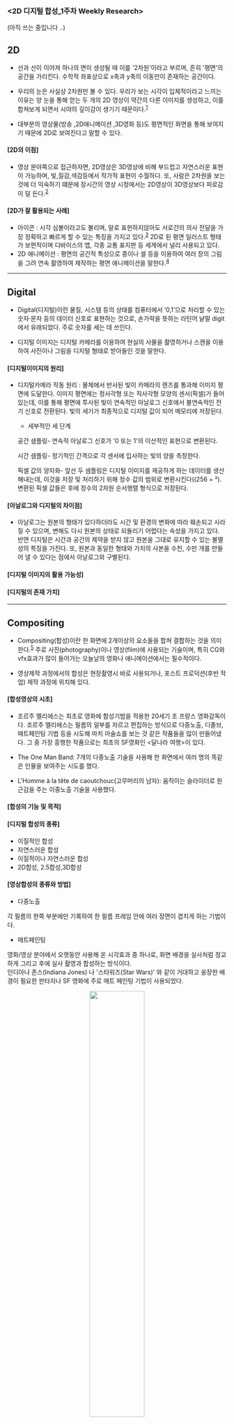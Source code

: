 ### <2D 디지털 합성_1주차 Weekly Research> 
(아직 쓰는 중입니다 ..) 

## 2D
* 선과 선이 이어져 하나의 면이 생성될 때 이를 '2차원'이라고 부르며, 흔히 '평면'의 공간을 가리킨다. 수학적 좌표상으로 x축과 y축의 이동만이 존재하는 공간이다.

* 우리의 눈은 사실상 2차원만 볼 수 있다. 우리가 보는 시각이 입체적이라고 느끼는 이유는 양 눈을 통해 얻는 두 개의 2D 영상이 약간의 다른 이미지를 생성하고, 이를 합쳐보게 되면서 시야의 깊이감이 생기기 때문이다.<sup id="a1">[1](#f1)</sup> 

* 대부분의 영상물(방송 ,2D애니메이션 ,3D영화 등)도 평면적인 화면을 통해 보여지기 때문에 2D로 보여진다고 말할 수 있다.

#### [2D의 이점]
* 영상 분야쪽으로 접근하자면, 2D영상은 3D영상에 비해 부드럽고 자연스러운 표현이 가능하며, 빛,질감,색감등에서 작가적 표현이 수월하다. 또, 사람은 2차원을 보는것에 더 익숙하기 떄문에 장시간의 영상 시청에서는 2D영상이 3D영상보다 피로감이 덜 든다.<sup id="a2">[2](#f1)</sup> 

#### [2D가 잘 활용되는 사례] 
* 아이콘 : 시각 심볼이라고도 불리며, 말로 표현하지않아도 서로간의 의사 전달을 가장 정확하고 빠르게 할 수 있는 특징을 가지고 있다.<sup id="a3">[3](#f1)</sup> 
 2D로 된 평면 일러스트 형태가 보편적이며 디바이스의 앱, 각종 교통 표지판 등 세계에서 널리 사용되고 있다.  
* 2D 애니메이션 : 평면의 공간적 특성으로 종이나 셀 등을 이용하여 여러 장의 그림을 그려 연속 촬영하여 제작하는 평면 애니메이션을 말한다.<sup id="a4">[4](#f1)</sup> 
***
## Digital
* Digital(디지털)이란 물질, 시스템 등의 상태를 컴퓨터에서 ‘0,1’으로 처리할 수 있는 숫자·문자 등의 데이터 신호로 표현하는 것으로, 손가락을 뜻하는 라틴어 낱말 digit에서 유래되었다. 주로 숫자를 세는 데 쓰인다.

* 디지털 이미지는 디지털 카메라를 이용하여 현실의 사물을 촬영하거나 스캔을 이용하여 사진이나 그림을 디지털 형태로 받아들인 것을 말한다.

#### [디지털이미지의 원리] 
* 디지털카메라 작동 원리 : 물체에서 반사된 빛이 카메라의 렌즈를 통과해 이미지 평면에 도달한다. 이미지 평면에는 정사각형 또는 직사각형 모양의 센서(픽셀)가 들어있는데, 이를 통해 평면에 투사된 빛이 연속적인 아날로그 신호에서 불연속적인 전기 신호로 전환된다. 빛의 세기가 최종적으로 디지털 값이 되어 메모리에 저장된다.

  - 세부적인 세 단계  


  공간 샘플링- 연속적 아날로그 신호가 '0 또는 1'의 이산적인 표현으로 변환된다.  
  
  
  시간 샘플링- 정기적인 간격으로 각 센서에 입사하는 빛의 양을 측정한다.  
  
  
  픽셀 값의 양자화- 앞선 두 샘플링은 디지털 이미지를 제공하게 하는 데이터를 생산해내는데, 이것을 저장 및 처리하기 위해 정수 값의 범위로 변환시킨다((256 = ²). 변환된 픽셀 값들은 후에 정수의 2차원 순서행렬 형식으로 저장된다.
  
  
#### [아날로그와 디지털의 차이점]
* 아날로그는 원본의 형태가 있다하더라도 시간 및 환경의 변화에 따라 훼손되고 사라질 수 있으며, 변해도 다시 원본의 상태로 되돌리기 어렵다는 속성을 가지고 있다. 반면 디지털은 시간과 공간의 제약을 받지 않고 원본을 그대로 유지할 수 있는 불멸성의 특징을 가진다. 또, 원본과 동일한 형태와 가치의 사본을 수천, 수만 개를 만들어 낼 수 있다는 점에서 아날로그와 구별된다.
#### [디지털 이미지의 활용 가능성] 

#### [디지털의 존재 가치] 
***
## Compositing
* Compositing(합성)이란 한 화면에 2개이상의 요소들을 합쳐 결합하는 것을 의미한다.<sup id="a5">[5](#f1)</sup> 
</sup> 주로 사진(photography)이나 영상(film)에 사용되는 기술이며, 특히 CG와 vfx효과가 많이 들어가는 오늘날의 영화나 애니메이션에서는 필수적이다.

* 영상제작 과정에서의 합성은 현장촬영시 바로 사용되거나, 포스트 프로덕션(후반 작업) 제작 과정에 위치해 있다.

#### [합성영상의 시초]

* 조르주 멜리에스는 최초로 영화에 합성기법을 적용한 20세기 초 프랑스 영화감독이다. 조르주 멜리에스는 필름의 일부를 자르고 편집하는 방식으로 다중노출, 디졸브, 매트페인팅 기법 등을 시도해 마치 마술쇼를 보는 것 같은 작품들을 많이 만들어냈다. 그 중 가장 흥행한 작품으로는 최초의 SF영화인 <달나라 여행>이 있다.

* The One Man Band: 7개의 다중노출 기술을 사용해 한 화면에서 여러 명의 똑같은 인물을 보여주는 시도를 했다.
  
  
* L'Homme à la tête de caoutchouc(고무머리의 남자): 움직이는 슬라이더로 원근감을 주는 이중노출 기술을 사용했다.

#### [합성의 기능 및 목적]


#### [디지털 합성의 종류]
* 이질적인 합성 
* 자연스러운 합성
* 이질적이나 자연스러운 합성 
* 2D합성, 2.5합성,3D합성
#### [영상합성의 종류와 방법]

* 다중노출

각 필름의 한쪽 부분에만 기록하여 한 필름 프레임 안에 여러 장면이 겹치게 하는 기법이다. 

* 매트페인팅 

영화/영상 분야에서 오랫동안 사용해 온 시각효과 중 하나로, 화면 배경을 실사처럼 정교하게 그리고 후에 실사 촬영과 합성하는 방식이다.      
인디아나 존스(Indiana Jones) 나  '스타워즈(Star Wars)' 와 같이 거대하고 웅장한 배경이 필요한 판타지나 SF 영화에 주로 매트 페인팅 기법이 사용되었다.



<p align="center"><img src="https://user-images.githubusercontent.com/112764860/189127246-f0070b6a-8619-4b45-9e90-b0e10725ec0c.png" width="50%" height="50%"/></p>
<p align="center"><img src="https://user-images.githubusercontent.com/112764860/189136540-8471675f-26ca-4c6f-b4c7-9e160239c1f0.png" width="50%" height="50%"/></p>



<p align="center"><그림 1 > 매트 페인팅 배경을 그리는 아티스트(상)와 Norman Dawn의 매트 페인팅 합성 방법(하<sup id="a6">[6](#f1)</sup> 

매트 페인팅을 개발한 사람은 Norman Dawn이라는 미국 영화감독이며, 유리판에 그림을 그리고, 카메라에 검정 테이프로 그림이 들어간 부분만을 가린 뒤 실사촬영을 하는 방식을 사용했다.
그러나 이 방법은 유리판의 이동이 어렵기때문에 움직이는 촬영에는 제한적이었다.
  
  
  * 크로마키 합성 (Travelling Matte)

배경과 피사체의 색조 차이를 이용해 피사체를 분리해서 다른 화면에 합성하는 방식이다. 예를 들어 녹색 화면 비디오에서 녹색을 제거하고 포스트-프로덕션(후반작업) 에서 다른 것으로 교체하는 과정이다.주로 피사체를 촬영하는 배경의 색은 파란색 또는 녹색을 사용하는데, 그 이유는 파란색과 녹색이 사람의 피부색과 가장 멀리 떨어져 있는 색상이기때문에 배경분리에 수월하다.

<p align="center"><img src="https://user-images.githubusercontent.com/112764860/189135777-80cb741e-1f6c-4fe4-9b72-0dc85afe63ec.png" width="60%" height="60%"/></p>



 <p align="center"><그림 2> 크로카미 합성 전 후 비교사진</p> 
  
   - 크로마키를 사용하는 방법 : 크로마 키잉(or 키잉)이라고 하는 효과를 사용한다.
 
* 로토스코핑 
  
 촬영된 영상을 한 프레임씩 투사하여 애니메이션 시퀀스를 만드는 과정. 작업 시간이 오래 걸리나, 실제 사람이 움직이는 것처럼 생동감 있는 애니메이션을 만들 수 있다. 1915년, 애니메이터 Max Fleischer가 동생이 연기한 광대를 촬영한 필름을 유리 패널에 투사한 후, 종이에 한 프레임씩 광대의 움직임에 따라 윤곽을 그려내 애니메이션을 만들게되었고 이것을 시작으로 로토스코핑이 탄생되었다.<sup id="a7">[7](#f1)</sup> 
 

* 모션캡쳐 
   
 몸에 센서를 붙이거나, 적외선을 이용하는 등의 방법으로 인체의 움직임을 디지털 형태로 기록하는 작업을 말한다. 배우의 연기를 여러 각도에서 적외선 카메라로 찍어 컴퓨터로 기록한 후 그 움직임을 컴퓨터 그래픽으로 만든 캐릭터로 보이도록 합성하는 것이다.

* 누끼(抜き)

 원본 이미지에서 피사체의 외곽선을 따 배경으로부터 피사체를 분리하는 방법이다. 분리된 피사체는 다른 요소들과 함께 합성된다. '빼내다'라는 뜻을 가진 일본어 키리누키(切り抜き)에서 유래되었다. 최근들어 알아서 누끼를 만들어주는 사이트나 프로그램이 존재하지만 아직까진 많이 정교하지 못 해 마무리작업에는 사람의 손을 거친다고 한다.
  
* 디졸브 
  
 한 이미지에서 다른 이미지로 변화되는 기법이다. 영상 편집의 후반 작업 과정에서 디졸브(dissolve)는 한 이미지에서 다른 이미지로의 점진적인 변화를 의미한다. 비어있는 이미지에서 전환하기 위해 페이드아웃(fade-out) 또는 페이드 투 블랙(fade to black), 페이드인(fade-in) 이라는 용어를 사용한다. 

* vfx합성
  

#### [각 분야별 오늘날 합성의 용도]
  * 영화에서의 합성 
  * 애니메이션에서의 합성 
  * TV에서의 합성 
  
#### [합성의 주의점]
  * CG와 합성된 영상에는 필수적으로 편집, 색 보정 등이 요구된다. 특히 두 개의 서로 다른 렌즈에서 촬영된 경우, 두 영상간의 이질감이 들지 않기 위해 영상의 색감, 밝기 등의 보정이 이루어져야 한다.
***
## Color
* 색각으로 느낀 빛의 주파수 또는 파장의 차이에 따라 다르게 느껴지는 것을 의미한다.
  
#### [빛] 
 * 물체의 형상이나 색을 볼 수 있게 해주는 일종의 파동 에너지원이다.
  직진, 반사, 산란, 회절 등의 성질을 가지고 있으며 모든 색의 근원이기도 하다.

#### [인간 시각 시스템 (HVS)의 원리]
 * 물체의 표면에 빛이 반사되어 우리의 눈으로 들어오게 된다. 눈으로 들어오게 된 빛은 수정체를 거쳐 추상체와 간상체로 가득 차 있는 망막을 자극하여 색상 구분을 담당하는 간상체를 활성화한다. 그리고 신경계를 거쳐 뇌로 정보를 전달해 우리는 이를 색으로 해석하게 된다.
 
 * 우리가 사물에서 보는 색은 정확히 말하자면 사물의 색이 아니며, 사물이 반사하는 색 스펙트럼의 영역이다. 이러한 인간 시각 시스템(HVS) 은 보통 빨강, 파랑, 초록의 삼색계를 지니는데, 이를 세 변수의 함수로 전환시켜 색 스펙트럼 에너지를 측정단위로 변환할 수 있다.
  
#### [디지털 color의 종류]
  - RGB: 빛의 삼원색(빨강, 초록, 파랑)을 이용해 색을 표현하는 방식. 색을 혼합하며 색을 섞을수록 밝아지는 '가산 혼합'에 해당한다.  디지털 이미지에서 사용되는 RGB 가산혼합의 종류로는 sRGB, 어도비 RGB 등이 있다. 디지털(디스플레이) 화면은 주로 sRBG나 어도비 RGB로 표시된다.
  
  - CMYK: 감산 혼합의 색(마젠타, 시안, 노랑, 검정)으로 표현하는 방식. 인쇄물을 작업할 떄 주로 사용된다.
  - Bit Depth:
  
* 컴퓨터에서 컬러를 구현하는 법 
  - 비트맵이미지에서는 한 점(Pixel, Dot)마다 비트를 할당하여 색상을 표시하고, 벡터이미지에서는 도형(Figure, Polygon)마다 비트를 할당하여 색상을 표시한다.
* color의 중요성 
* 시각적인 정보(color)가 영상감상에 미치는 영향 
* 색채학 
* 대표색상별 주는 효과 및 상징 
***
## Alpha
* Alpha란 투명도의 채널을 의미한다 
#### [알파의 시초]
#### [합성에서의 알파]
#### [분야별 알파의 용도]



***
<b id="f1">1</b> 저자 알 수 없음 , How Do I See Depth?, Geowall at The Southern California Earthquake Center,http://scecinfo.usc.edu/geowall/stereohow.html [↩](#a1)
  
<b id="f2">2</b> 강현구, "2D 및 3D 근거리 영상 시청 전, 후의 피로도 및 시기능 변화에 대한 연구", 한국안광학회지 22권2호, 2017.06.[↩](#a2)
  
<b id="f3">3</b> 박수관· 최병엽, "스마트폰 아이콘의 효율적인 정보 전달 방안에 관한 연구", 제22회 한국정보처리학회 추계학술발표대회 논문집 제11권 제2호, p.960, 2004.[↩](#a3)  
<b id="f4">4</b> 박세영, "2D 애니메이션작품에서 활용되고 있는 3D 컴퓨터 그래픽스 기술경향 분석 : 일본 장편 애니메이션 중심으로", 『만화애니메이션연구』, 통권 제10호(2006)[↩](#a4)
  
<b id="f5">5</b>  https://www.mar-bal.com/language/en/applications/history-of-composites/ [↩](#a5)
  
<b id="f6">6</b> 사진출처: https://www.futurelearn.com/info/courses/vfx-for-filmmakers/0/steps/13286 [↩](#a6)
  
<b id="f7">7</b> https://www.adobe.com/kr/creativecloud/video/discover/rotoscoping-animation.html?gclid=Cj0KCQjwj7CZBhDHARIsAPPWv3e7PoD4fdJiVqH2SzQkCpqWE23rGzCqMv8o1LeCiZr_pCb2kqzeKzwaAndSEALw_wcB&ef_id=Cj0KCQjwj7CZBhDHARIsAPPWv3e7PoD4fdJiVqH2SzQkCpqWE23rGzCqMv8o1LeCiZr_pCb2kqzeKzwaAndSEALw_wcB:G:s&s_kwcid=AL!3085!3!478820618827!!!g!!!11587211979!111839184606 [↩](#a7)
